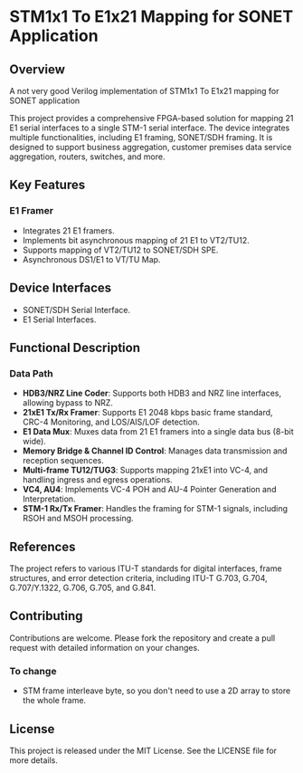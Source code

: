 # STM1x1 To E1x21 Mapping for SONET Application

## Overview

A not very good Verilog implementation of STM1x1 To E1x21 mapping for SONET application

This project provides a comprehensive FPGA-based solution for mapping 21 E1 serial interfaces to a single STM-1 serial interface. The device integrates multiple functionalities, including E1 framing, SONET/SDH framing. It is designed to support business aggregation, customer premises data service aggregation, routers, switches, and more.

## Key Features

### E1 Framer
- Integrates 21 E1 framers.
- Implements bit asynchronous mapping of 21 E1 to VT2/TU12.
- Supports mapping of VT2/TU12 to SONET/SDH SPE.
- Asynchronous DS1/E1 to VT/TU Map.

## Device Interfaces
- SONET/SDH Serial Interface.
- E1 Serial Interfaces.

## Functional Description

### Data Path
- **HDB3/NRZ Line Coder**: Supports both HDB3 and NRZ line interfaces, allowing bypass to NRZ.
- **21xE1 Tx/Rx Framer**: Supports E1 2048 kbps basic frame standard, CRC-4 Monitoring, and LOS/AIS/LOF detection.
- **E1 Data Mux**: Muxes data from 21 E1 framers into a single data bus (8-bit wide).
- **Memory Bridge & Channel ID Control**: Manages data transmission and reception sequences.
- **Multi-frame TU12/TUG3**: Supports mapping 21xE1 into VC-4, and handling ingress and egress operations.
- **VC4, AU4**: Implements VC-4 POH and AU-4 Pointer Generation and Interpretation.
- **STM-1 Rx/Tx Framer**: Handles the framing for STM-1 signals, including RSOH and MSOH processing.

## References
The project refers to various ITU-T standards for digital interfaces, frame structures, and error detection criteria, including ITU-T G.703, G.704, G.707/Y.1322, G.706, G.705, and G.841.

## Contributing

Contributions are welcome. Please fork the repository and create a pull request with detailed information on your changes.

### To change

- STM frame interleave byte, so you don't need to use a 2D array to store the whole frame. 

## License

This project is released under the MIT License. See the LICENSE file for more details.
